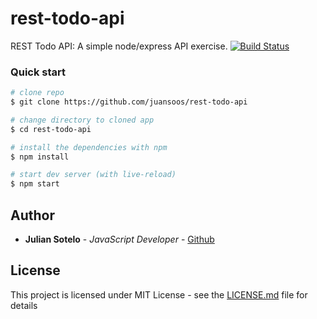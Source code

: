 # rest-todo-api

REST Todo API: A simple node/express API exercise. [![Build Status](https://travis-ci.org/juansoos/rest-todo-api.svg?branch=master)](https://travis-ci.org/juansoos/rest-todo-api)

### Quick start

```bash
# clone repo
$ git clone https://github.com/juansoos/rest-todo-api

# change directory to cloned app
$ cd rest-todo-api

# install the dependencies with npm
$ npm install

# start dev server (with live-reload)
$ npm start
```

## Author

* **Julian Sotelo** - *JavaScript Developer* - [Github](https://github.com/juansoos)

## License

This project is licensed under MIT License - see the [LICENSE.md](https://github.com/juansoos/rest-todo-api/blob/master/LICENSE) file for details

